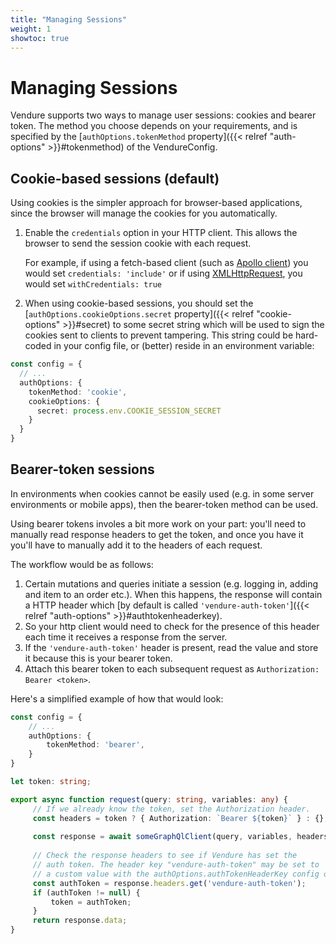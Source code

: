 ```yaml
---
title: "Managing Sessions"
weight: 1
showtoc: true
---
```

 
# Managing Sessions

Vendure supports two ways to manage user sessions: cookies and bearer token. The method you choose depends on your requirements, and is specified by the [`authOptions.tokenMethod` property]({{< relref "auth-options" >}}#tokenmethod) of the VendureConfig.

## Cookie-based sessions (default)

Using cookies is the simpler approach for browser-based applications, since the browser will manage the cookies for you automatically. 

1. Enable the `credentials` option in your HTTP client. This allows the browser to send the session cookie with each request. 

    For example, if using a fetch-based client (such as [Apollo client](https://www.apollographql.com/docs/react/recipes/authentication/#cookie)) you would set `credentials: 'include'` or if using [XMLHttpRequest](https://developer.mozilla.org/en-US/docs/Web/API/XMLHttpRequest/withCredentials), you would set `withCredentials: true`

2. When using cookie-based sessions, you should set the [`authOptions.cookieOptions.secret` property]({{< relref "cookie-options" >}}#secret) to some secret string which will be used to sign the cookies sent to clients to prevent tampering. This string could be hard-coded in your config file, or (better) reside in an environment variable:

```TypeScript
const config = {
  // ...
  authOptions: {
    tokenMethod: 'cookie',
    cookieOptions: {
      secret: process.env.COOKIE_SESSION_SECRET
    }
  }
}
```

## Bearer-token sessions

In environments when cookies cannot be easily used (e.g. in some server environments or mobile apps), then the bearer-token method can be used.

Using bearer tokens involes a bit more work on your part: you'll need to manually read response headers to get the token, and once you have it you'll have to manually add it to the headers of each request. 

The workflow would be as follows:

1. Certain mutations and queries initiate a session (e.g. logging in, adding and item to an order etc.). When this happens, the response will contain a HTTP header which [by default is called `'vendure-auth-token'`]({{< relref "auth-options" >}}#authtokenheaderkey).
2. So your http client would need to check for the presence of this header each time it receives a response from the server.
3. If the `'vendure-auth-token'` header is present, read the value and store it because this is your bearer token.
4. Attach this bearer token to each subsequent request as `Authorization: Bearer <token>`.

Here's a simplified example of how that would look:

```TypeScript
const config = {
    // ...
    authOptions: {
        tokenMethod: 'bearer',
    }
}
```

```TypeScript
let token: string;

export async function request(query: string, variables: any) {
     // If we already know the token, set the Authorization header.
     const headers = token ? { Authorization: `Bearer ${token}` } : {};
     
     const response = await someGraphQlClient(query, variables, headers);
    
     // Check the response headers to see if Vendure has set the 
     // auth token. The header key "vendure-auth-token" may be set to
     // a custom value with the authOptions.authTokenHeaderKey config option.
     const authToken = response.headers.get('vendure-auth-token');
     if (authToken != null) {
         token = authToken;
     }
     return response.data;
}
```
